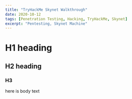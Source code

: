 ```yaml
---
title: "TryHackMe Skynet Walkthrough"
date: 2020-10-12
tags: [Penetration Testing, Hacking, TryHackMe, Skynet]
excerpt: "Pentesting, Skynet Machine"
---
```

# H1 heading
## H2 heading
### H3

here is body text
